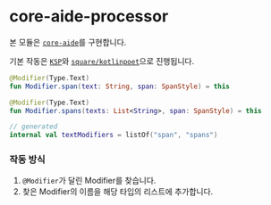 # core-aide-processor

본 모듈은 [`core-aide`](../core-aide)를 구현합니다.

기본 작동은 [`KSP`](https://kotlinlang.org/docs/ksp-overview.html)와 [`square/kotlinpoet`](https://github.com/square/kotlinpoet)으로 진행됩니다.

```kotlin
@Modifier(Type.Text)
fun Modifier.span(text: String, span: SpanStyle) = this

@Modifier(Type.Text)
fun Modifier.spans(texts: List<String>, span: SpanStyle) = this

// generated
internal val textModifiers = listOf("span", "spans")
```

### 작동 방식

1. `@Modifier`가 달린 Modifier를 찾습니다.
2. 찾은 Modifier의 이름을 해당 타입의 리스트에 추가합니다.
